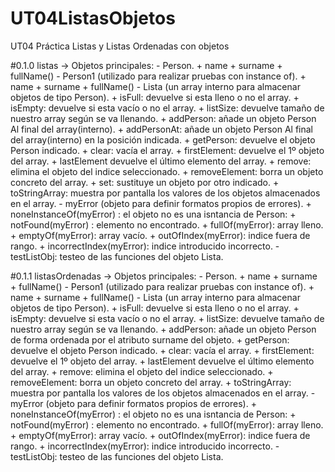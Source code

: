 # UT04ListasObjetos
UT04 Práctica Listas y Listas Ordenadas con objetos

#0.1.0
listas -> Objetos principales: 
    - Person.
        + name
        + surname
        + fullName() 
    - Person1 (utilizado para realizar pruebas con instance of).
        + name
        + surname
        + fullName() 
    - Lista (un array interno para almacenar objetos de tipo Person).
        + isFull: devuelve si esta lleno o no el array.
        + isEmpty: devuelve si esta vacío o no el array.
        + listSize: devuelve tamaño de nuestro array según se va llenando.
        + addPerson: añade un objeto Person Al final del array(interno).
        + addPersonAt: añade un objeto Person Al final del array(interno) en la posición indicada.
        + getPerson: devuelve el objeto Person indicado.
        + clear: vacía el array.
        + firstElement: devuelve el 1º objeto del array.
        + lastElement devuelve el último elemento del array.
        + remove: elimina el objeto del indice seleccionado.
        + removeElement: borra un objeto concreto del array.
        + set: sustituye un objeto por otro indicado.
        + toStringArray: muestra por pantalla los valores de los objetos almacenados en el array.
    - myError (objeto para definir formatos propios de errores).
        + noneInstanceOf(myError) : el objeto no es una isntancia de Person:
        + notFound(myError) : elemento no encontrado.
        + fullOf(myError): array lleno.
        + emptyOf(myError): array vacío.
        + outOfIndex(myError): indice fuera de rango.
        + incorrectIndex(myError): indice introducido incorrecto.
    - testListObj: testeo de las funciones del objeto Lista.

#0.1.1
listasOrdenadas -> Objetos principales: 
    - Person.
        + name
        + surname
        + fullName() 
    - Person1 (utilizado para realizar pruebas con instance of).
        + name
        + surname
        + fullName() 
    - Lista (un array interno para almacenar objetos de tipo Person).
        + isFull: devuelve si esta lleno o no el array.
        + isEmpty: devuelve si esta vacío o no el array.
        + listSize: devuelve tamaño de nuestro array según se va llenando.
        + addPerson: añade un objeto Person de forma ordenada por el atributo surname del objeto.
        + getPerson: devuelve el objeto Person indicado.
        + clear: vacía el array.
        + firstElement: devuelve el 1º objeto del array.
        + lastElement devuelve el último elemento del array.
        + remove: elimina el objeto del indice seleccionado.
        + removeElement: borra un objeto concreto del array.
        + toStringArray: muestra por pantalla los valores de los objetos almacenados en el array.
    - myError (objeto para definir formatos propios de errores).
        + noneInstanceOf(myError) : el objeto no es una isntancia de Person:
        + notFound(myError) : elemento no encontrado.
        + fullOf(myError): array lleno.
        + emptyOf(myError): array vacío.
        + outOfIndex(myError): indice fuera de rango.
        + incorrectIndex(myError): indice introducido incorrecto.
    - testListObj: testeo de las funciones del objeto Lista.
